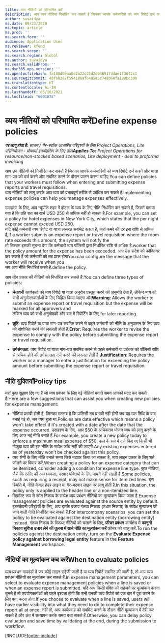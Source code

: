 ```yaml
---
title: व्यय नीतियों को परिभाषित करें
description: आप व्यय नीतियां निर्धारित कर सकते हैं जिनका आपके कर्मचारियों को व्यय रिपोर्ट दर्ज करने और यात्रा मांग-पत्र दर्ज करने और सबमिट करने के दौरान पालन करना चाहिए.
author: suvaidya
ms.date: 09/23/2020
ms.topic: article
ms.prod: ''
ms.search.form: ''
audience: Application User
ms.reviewer: kfend
ms.search.scope: ''
ms.search.region: Global
ms.author: suvaidya
ms.search.validFrom: ''
ms.dyn365.ops.version: ''
ms.openlocfilehash: fa108db9aa0d2a22c35d2d046917ddae1f3842c1
ms.sourcegitcommit: 40f68387f594180af64a5e5c748b6efa188bd300
ms.translationtype: HT
ms.contentlocale: hi-IN
ms.lasthandoff: 05/10/2021
ms.locfileid: "6001878"
---
```

# <a name="define-expense-policies"></a><span data-ttu-id="179b4-103">व्यय नीतियों को परिभाषित करें</span><span class="sxs-lookup"><span data-stu-id="179b4-103">Define expense policies</span></span>

<span data-ttu-id="179b4-104">_**पर लागू होता है:** साधन / गैर-स्टॉक आधारित परिदृश्यों के लिए Project Operations, Lite परिनियोजन - प्रोफार्मा इनवॉइसिंग के लिए डील_</span><span class="sxs-lookup"><span data-stu-id="179b4-104">_**Applies To:** Project Operations for resource/non-stocked based scenarios, Lite deployment - deal to proforma invoicing_</span></span>

<span data-ttu-id="179b4-105">आप उन नीतियों को निर्धारित कर सकते हैं जिनका आपके कर्मचारियों को व्यय रिपोर्ट दर्ज करने और यात्रा मांग-पत्र को दर्ज करने और सबमिट करने के दौरान पालन करना चाहिए.</span><span class="sxs-lookup"><span data-stu-id="179b4-105">You can define policies that your workers must follow when entering and submitting expense reports and travel requisitions.</span></span>         
<span data-ttu-id="179b4-106">व्यय नीतियों को लागू करके आप व्यय को प्रभावपूर्ण तरीके से प्रबंधित कर सकते हैं.</span><span class="sxs-lookup"><span data-stu-id="179b4-106">Implementing expense policies can help you manage expenses effectively.</span></span>         

<span data-ttu-id="179b4-107">उदाहरण के लिए, आप न्यूयॉर्क शहर में होटल के व्यय के लिए नीति निर्धारित कर सकते हैं, जिसमें बताया गया है कि प्रति रात का खर्च USD 250 से अधिक नहीं हो सकता है.</span><span class="sxs-lookup"><span data-stu-id="179b4-107">For example, you can set a policy for hotel expenses in New York City, which states that the per night expense cannot exceed USD 250.</span></span>       
<span data-ttu-id="179b4-108">यदि कोई कर्मचारी व्यय रिपोर्ट या यात्रा ज़रूरत सबमिट करता है, जहां कमरे की दर इस राशि से अधिक है,</span><span class="sxs-lookup"><span data-stu-id="179b4-108">If a worker submits an expense report or travel requisition where the room rate exceeds this amount, the system will notify the</span></span>         
<span data-ttu-id="179b4-109">तो सिस्टम इसकी सूचना देगा कि कर्मचारी व्यय पॉलिसी द्वारा निर्धारित राशि से अधिक है.</span><span class="sxs-lookup"><span data-stu-id="179b4-109">worker that the policy amount for the expense has been exceeded.</span></span> <span data-ttu-id="179b4-110">आप उस संदेश को कॉन्फ़िगर कर सकते हैं जो कर्मचारी को तब प्राप्त होगा</span><span class="sxs-lookup"><span data-stu-id="179b4-110">You can configure the message that the worker will receive when you</span></span>        
<span data-ttu-id="179b4-111">जब आप नीति निर्धारित करते है.</span><span class="sxs-lookup"><span data-stu-id="179b4-111">define the policy.</span></span>      
        
<span data-ttu-id="179b4-112">आप तीन प्रकार की नीतियों को निर्धारित कर सकते हैं:</span><span class="sxs-lookup"><span data-stu-id="179b4-112">You can define three types of policies:</span></span>         
        
- <span data-ttu-id="179b4-113">**चेतावनी** कार्यकर्ता को व्यय रिपोर्ट या यात्रा अनुरोध प्रस्तुत करने की अनुमति देता है, लेकिन व्यय को सभी अनुमोदनकर्ताओं के लिए चिह्नित किया जाएगा और</span><span class="sxs-lookup"><span data-stu-id="179b4-113">**Warning**: Allows the worker to submit an expense report or travel requisition but the expense will be marked for all approvers and</span></span>         
  <span data-ttu-id="179b4-114">लेकिन व्यय को सभी अनुमोदकों और बाद में रिपोर्टिंग के लिए.</span><span class="sxs-lookup"><span data-stu-id="179b4-114">for later reporting.</span></span>        

- <span data-ttu-id="179b4-115">**त्रुटि**: व्यय रिपोर्ट या यात्रा मांग-पत्र सबमिट करने से पहले कर्मचारी को नीति के अनुपालन के लिए व्यय को संशोधित करने की ज़रूरती होती है.</span><span class="sxs-lookup"><span data-stu-id="179b4-115">**Error**: Requires the worker to revise the expense to comply with the policy before submitting the expense report or travel requisition.</span></span>        
 
 - <span data-ttu-id="179b4-116">**तर्गसंगतता**: व्यय रिपोर्ट या यात्रा मांग-पत्र सबमिट करने से पहले कर्मचारी या प्रबंधक को पॉलिसी राशि से अधिक होने की तर्गसंगतता दर्ज करने की ज़रूरत होती है.</span><span class="sxs-lookup"><span data-stu-id="179b4-116">**Justification**: Requires the worker or a manager to enter a justification for exceeding the policy amount before submitting the expense report or travel requisition.</span></span>        

## <a name="policy-tips"></a><span data-ttu-id="179b4-117">नीति युक्तियाँ</span><span class="sxs-lookup"><span data-stu-id="179b4-117">Policy tips</span></span>
<span data-ttu-id="179b4-118">यहां कुछ सुझाव दिए गए हैं जो व्यय प्रबंधन के लिए नई नीतियां बनाते समय आपकी मदद कर सकते हैं:</span><span class="sxs-lookup"><span data-stu-id="179b4-118">Here are a few suggestions that can assist you when creating new policies for expense management:</span></span> 

- <span data-ttu-id="179b4-119">नीतियां प्रभावी होती हैं, जिसका मतलब है कि पॉलिसी तब प्रभावी नहीं होगी जब यह उस तिथि के बाद बनाई गई हो, जब व्यय हुआ था.</span><span class="sxs-lookup"><span data-stu-id="179b4-119">Policies are date effective which means a policy won't take effect if it's created with a date after the date that the expense occurred.</span></span> <span data-ttu-id="179b4-120">उदाहरण के लिए, आप $50 के अधिकतम भोजन व्यय को लागू करने के लिए आज नई नीति बनाते हैं.</span><span class="sxs-lookup"><span data-stu-id="179b4-120">For example, you create a new policy today to enforce a maximum meal expense of $50.</span></span> <span data-ttu-id="179b4-121">कल के रूप में दर्ज किए गए किसी भी मौजूदा व्यय की इस नीति के सापेक्ष जाँच नहीं की जाएगी.</span><span class="sxs-lookup"><span data-stu-id="179b4-121">Any existing expenses entered as of yesterday won't be checked against this policy.</span></span>
- <span data-ttu-id="179b4-122">व्यय श्रेणी के लिए नीति बनाते समय जिसे मदवार किया जा सकता है, व्यय लाइन प्रकार के लिए शर्त जोड़ने पर विचार करें.</span><span class="sxs-lookup"><span data-stu-id="179b4-122">When creating a policy for an expense category that can be itemized, consider adding a condition for expense line type.</span></span> <span data-ttu-id="179b4-123">कुछ नीतियां, जैसे कि रसीद की आवश्यकता, मदवार पंक्तियों के लिए मायने नहीं रखती है.</span><span class="sxs-lookup"><span data-stu-id="179b4-123">Some policies, such as requiring a receipt, may not make sense for itemized lines.</span></span> <span data-ttu-id="179b4-124">इस स्थिति में, नीति केवल हेडर लाइन या गैर-मदवार लाइन पर लागू होती है.</span><span class="sxs-lookup"><span data-stu-id="179b4-124">In this situation, the policy only is applied to the header line or a non-itemized line.</span></span> 
- <span data-ttu-id="179b4-125">डिफ़ॉल्ट रूप से स्रोत निकाय के सापेक्ष व्यय प्रबंधन नीतियों का मूल्यांकन किया जाता है.</span><span class="sxs-lookup"><span data-stu-id="179b4-125">Expense management policies are evaluated against the source entity by default.</span></span> <span data-ttu-id="179b4-126">इंटरकंपनी परिदृश्यों के लिए, आप इसके बजाय गंतव्य निकाय (उधार निकाय) के सापेक्ष मूल्यांकन की जाने वाली नीति निर्धारित कर सकते हैं.</span><span class="sxs-lookup"><span data-stu-id="179b4-126">For intercompany scenarios, you can set the policy to be evaluated against the destination entity (borrowing entity) instead.</span></span> <span data-ttu-id="179b4-127">गंतव्य निकाय के विरूध्द नीतियों को चलाने के लिए, **फीचर प्रबंधन** कार्यक्षेत्र में **कानूनी निकाय सुविधा उधार लेने की तुलना में खर्च नीति का मूल्यांकन करें** फ़ीचर को चालू करें.</span><span class="sxs-lookup"><span data-stu-id="179b4-127">To run the policies against the destination entity, turn on the **Evaluate Expense policy against borrowing legal entity** feature in the **Feature Management** workspace.</span></span>

## <a name="when-to-evaluate-policies"></a><span data-ttu-id="179b4-128">नीतियों का मूल्यांकन कब करें</span><span class="sxs-lookup"><span data-stu-id="179b4-128">When to evaluate policies</span></span>

<span data-ttu-id="179b4-129">व्यय प्रबंधन मापदंडों में जब कोई लाइन सहेजी जाती है या व्यय रिपोर्ट सबमिट की जाती है, तो आप व्यय प्रबंधन नीतियों का मूल्यांकन कर सकते हैं.</span><span class="sxs-lookup"><span data-stu-id="179b4-129">In expense management parameters, you can select to evaluate expense management policies when a line is saved or when an expense report is submitted.</span></span> <span data-ttu-id="179b4-130">यदि आप किसी पंक्ति को सहेजने पर मूल्यांकन करना चुनते हैं तो उपयोगकर्ताओं को पहले दृश्यता होगी कि उन्हें उनकी व्यय रिपोर्ट को एक बार में पूरा करने के लिए क्या करना होगा.</span><span class="sxs-lookup"><span data-stu-id="179b4-130">If you choose to evaluate when a line is saved, users will have earlier visibility into what they need to do to complete their expense report all at once.</span></span> <span data-ttu-id="179b4-131">नहीं तो, आप कार्यप्रवाह को सबमिट करने के दौरान नीति मूल्यांकन में देरी कर सकते हैं और अंत में सत्यापन करके समय बचा सकते हैं.</span><span class="sxs-lookup"><span data-stu-id="179b4-131">Otherwise, you can delay policy evaluation and save time by validating at the end, during the submission to workflow.</span></span>


[!INCLUDE[footer-include](../includes/footer-banner.md)]